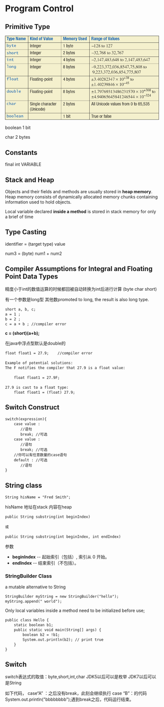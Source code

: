 # Program Control

## Primitive Type

![pt](primitivetype.png)

boolean 1 bit

char 2 bytes



## Constants

final int VARIABLE



## Stack and Heap

Objects and their fields and methods are usually stored in **heap memory**. Heap memory
consists of dynamically allocated memory chunks containing information used to hold objects.

Local variable declared **inside a method** is stored in stack memory for only a brief of time





## Type Casting

identifier  = (target type) value

num3 = (byte) num1 + num2



## Compiler Assumptions for Integral and Floating Point Data Types

精度小于int的数值运算的时候都回被自动转换为int后进行计算 (byte char short)

有一个参数是long型 其他数promoted to long, the result is also long type.

```{java}
short a, b, c;
a = 1 ;	
b = 2 ;
c = a + b ; //compiler error

```

**c = (short)(a+b);**

在java中浮点型默认是double的

```{}
float float1 = 27.9;	//compiler error

Example of potential solutions:
The F notifies the compiler that 27.9 is a float value:

	float float1 = 27.9F;

27.9 is cast to a float type:
	float float1 = (float) 27.9;
```



## Switch Construct

```{java}
switch(expression){
    case value :
       //语句
       break; //可选
    case value :
       //语句
       break; //可选
    //你可以有任意数量的case语句
    default : //可选
       //语句
}
```



## String class

```{java}
String hisName = "Fred Smith";
```

hisName 地址在stack 内容在heap

```
public String substring(int beginIndex)

或

public String substring(int beginIndex, int endIndex)
```

参数

- **beginIndex** -- 起始索引（包括）, 索引从 0 开始。
- **endIndex** -- 结束索引（不包括）。

### StringBuilder Class

a mutable alternative to String

```{java}
StringBuilder myString = new StringBuilder("hello");
myString.append(" world");
```



Only local variables inside a method need to be initialized before use;

```{java}
public class Hello {
    static boolean b1;
    public static void main(String[] args) {    
        boolean b2 = !b1;
        System.out.println(b2); // print true
    }
}
```



## Switch

 switch表达式的取值：byte,short,int,char
                                    JDK5以后可以是枚举
                                    JDK7以后可以是String 

如下代码， case“A” ：之后没有break，此刻会继续执行 case “B”：的代码 System.out.println("bbbbbbbb");遇到break之后，代码运行结束。
